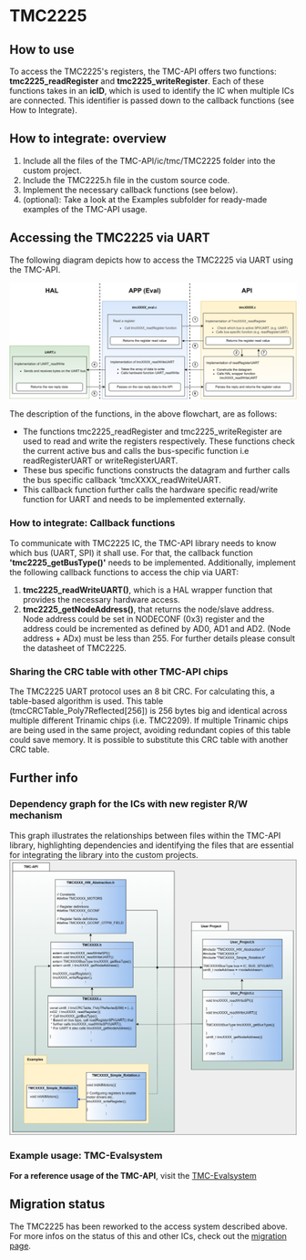 # TMC2225


## How to use

To access the TMC2225's registers, the TMC-API offers two functions: **tmc2225_readRegister** and **tmc2225_writeRegister**.
Each of these functions takes in an **icID**, which is used to identify the IC when multiple ICs are connected. This identifier is passed down to the callback functions (see How to Integrate).

## How to integrate: overview

1. Include all the files of the TMC-API/ic/tmc/TMC2225 folder into the custom project.
2. Include the TMC2225.h file in the custom source code.
3. Implement the necessary callback functions (see below).
4. (optional): Take a look at the Examples subfolder for ready-made examples of the TMC-API usage.

## Accessing the TMC2225 via UART
The following diagram depicts how to access the TMC2225 via UART using the TMC-API.

![screenshot](registercall_hierarchy_flowchar_UART.png)

The description of the functions, in the above flowchart, are as follows:
- The functions tmc2225_readRegister and tmc2225_writeRegister are used to read and write the registers respectively. These functions check the current active bus and calls the bus-specific function i.e readRegisterUART or writeRegisterUART.
- These bus specific functions constructs the datagram and further calls the bus specific callback 'tmcXXXX_readWriteUART.
- This callback function further calls the hardware specific read/write function for UART and needs to be implemented externally.

### How to integrate: Callback functions
To communicate with TMC2225 IC, the TMC-API library needs to know which bus (UART, SPI) it shall use. For that, the callback function **'tmc2225_getBusType()'** needs to be implemented.
Additionally, implement the following callback functions to access the chip via UART:
1. **tmc2225_readWriteUART()**, which is a HAL wrapper function that provides the necessary hardware access.
2. **tmc2225_getNodeAddress()**, that returns the node/slave address. Node address could be set in NODECONF (0x3) register and the address could be incremented as defined by AD0, AD1 and AD2. (Node address + ADx) must be less than 255. For further details please consult the datasheet of TMC2225.

### Sharing the CRC table with other TMC-API chips
The TMC2225 UART protocol uses an 8 bit CRC. For calculating this, a table-based algorithm is used. This table (tmcCRCTable_Poly7Reflected[256]) is 256 bytes big and identical across multiple different Trinamic chips (i.e. TMC2209).
If multiple Trinamic chips are being used in the same project, avoiding redundant copies of this table could save memory. It is possible to substitute this CRC table with another CRC table.

## Further info
### Dependency graph for the ICs with new register R/W mechanism
This graph illustrates the relationships between files within the TMC-API library, highlighting dependencies and identifying the files that are essential for integrating the library into the custom projects.
![screenshot](uml-tmc-api.png)

### Example usage: TMC-Evalsystem
**For a reference usage of the TMC-API**, visit the [TMC-Evalsystem](https://github.com/analogdevicesinc/TMC-EvalSystem)

## Migration status
The TMC2225 has been reworked to the access system described above. For more infos on the status of this and other ICs, check out the [migration page](https://github.com/analogdevicesinc/TMC-API/issues/53).


